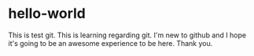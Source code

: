 # hello-world
This is test git.
This is learning regarding git.
I'm new to github and I hope it's going to be an awesome experience to be here.
Thank you.
